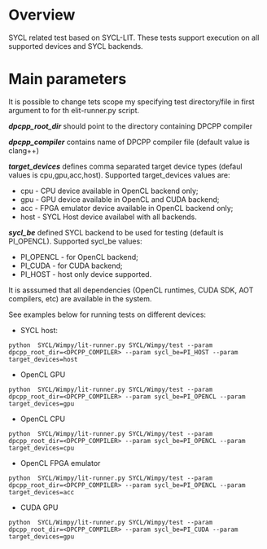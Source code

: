 # Overview
SYCL related test based on SYCL-LIT. These tests support
execution on all supported devices and SYCL backends.


# Main parameters
It is possible to change tets scope my specifying test directory/file in first
argument to for th elit-runner.py script.

***dpcpp_root_dir*** should point to the directory containing DPCPP compiler

***dpcpp_compiler*** contains name of DPCPP compiler file (default value is clang++)

***target_devices*** defines comma separated target device types (defaul values is
 cpu,gpu,acc,host). Supported target_devices values are:
 - cpu  - CPU device available in OpenCL backend only;
 - gpu  - GPU device available in OpenCL and CUDA backend;
 - acc  - FPGA emulator device available in OpenCL backend only;
 - host - SYCL Host device availabel with all backends.

***sycl_be*** defined SYCL backend to be used for testing (default is PI_OPENCL).
Supported sycl_be values:
 - PI_OPENCL - for OpenCL backend;
 - PI_CUDA - for CUDA backend;
 - PI_HOST - host only device supported.

It is asssumed that all dependencies (OpenCL runtimes,
CUDA SDK, AOT compilers, etc) are available in the system.


See examples below for running tests on different devices:
 - SYCL host:
```
python  SYCL/Wimpy/lit-runner.py SYCL/Wimpy/test --param dpcpp_root_dir=<DPCPP_COMPILER> --param sycl_be=PI_HOST --param target_devices=host
```
 - OpenCL GPU
```
python  SYCL/Wimpy/lit-runner.py SYCL/Wimpy/test --param dpcpp_root_dir=<DPCPP_COMPILER> --param sycl_be=PI_OPENCL --param target_devices=gpu
```
 - OpenCL CPU
```
python  SYCL/Wimpy/lit-runner.py SYCL/Wimpy/test --param dpcpp_root_dir=<DPCPP_COMPILER> --param sycl_be=PI_OPENCL --param target_devices=cpu
```
 - OpenCL FPGA emulator
```
python  SYCL/Wimpy/lit-runner.py SYCL/Wimpy/test --param dpcpp_root_dir=<DPCPP_COMPILER> --param sycl_be=PI_OPENCL --param target_devices=acc
```
 * CUDA GPU
```
python  SYCL/Wimpy/lit-runner.py SYCL/Wimpy/test --param dpcpp_root_dir=<DPCPP_COMPILER> --param sycl_be=PI_CUDA --param target_devices=gpu
```




